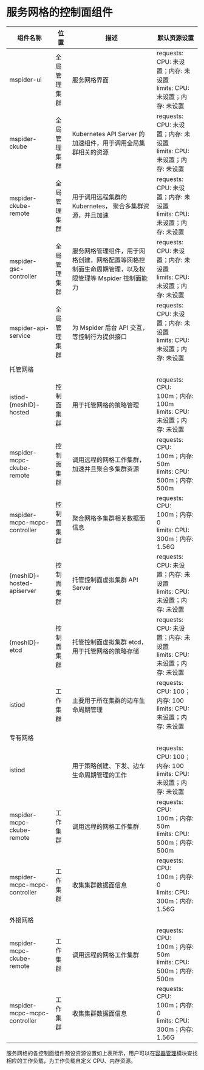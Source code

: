 # 服务网格的控制面组件

| 组件名称                     | 位置         | 描述           | 默认资源设置             |
| ---------------------------- | ------------ | ---------------------------- | ---------------- |
| mspider-ui                   | 全局管理集群 | 服务网格界面                                                                                         | requests: CPU: 未设置；内存: 未设置<br> limits: CPU: 未设置；内存: 未设置 |
| mspider-ckube                | 全局管理集群 | Kubernetes API Server 的加速组件，用于调用全局集群相关的资源                                        | requests: CPU: 未设置；内存: 未设置<br/> limits: CPU: 未设置；内存: 未设置 |
| mspider-ckube-remote         | 全局管理集群 | 用于调用远程集群的 Kubernetes， 聚合多集群资源，并且加速                                            | requests: CPU: 未设置；内存: 未设置<br/> limits: CPU: 未设置；内存: 未设置 |
| mspider-gsc-controller       | 全局管理集群 | 服务网格管理组件，用于网格创建，网格配置等网格控制面生命周期管理，以及权限管理等 Mspider  控制面能力 | requests: CPU: 未设置；内存: 未设置 <br/>limits: CPU: 未设置；内存: 未设置 |
| mspider-api-service          | 全局管理集群 | 为 Mspider 后台 API 交互，等控制行为提供接口                                                     | requests: CPU: 未设置；内存: 未设置 <br/>limits: CPU: 未设置；内存: 未设置 |
| 托管网格                     |              |                                                                                                      |                                                                        |
| istiod-{meshID}-hosted       | 控制面集群   | 用于托管网格的策略管理                                                                               | requests: CPU: 100m；内存: 100m <br/>limits: CPU: 未设置；内存: 未设置 |
| mspider-mcpc-ckube-remote    | 控制面集群   | 调用远程的网格工作集群，加速并且聚合多集群资源                                                       | requests: CPU: 100m；内存: 50m<br/>limits: CPU: 500m；内存: 500m     |
| mspider-mcpc-mcpc-controller | 控制面集群   | 聚合网格多集群相关数据面信息                                                                         | requests: CPU: 100m；内存: 0<br/> limits: CPU: 300m；内存: 1.56G      |
| {meshID}-hosted-apiserver    | 控制面集群   | 托管控制面虚拟集群 API Server                                                                       | requests: CPU: 未设置；内存: 未设置<br/> limits: CPU: 未设置；内存: 未设置 |
| {meshID}-etcd    | 控制面集群   | 托管控制面虚拟集群 etcd，用于托管网格的策略存储                                                                       | requests: CPU: 未设置；内存: 未设置<br/> limits: CPU: 未设置；内存: 未设置 |
| istiod                       | 工作集群     | 主要用于所在集群的边车生命周期管理                                                                   | requests: CPU: 100；内存: 100<br/> limits: CPU: 未设置；内存: 未设置  |
| 专有网格                     |              |                                                                                                      |                                                                        |
| istiod                       |              | 用于策略创建、下发、边车生命周期管理的工作                                                           | requests: CPU: 100；内存: 100<br/> limits: CPU: 未设置；内存: 未设置  |
| mspider-mcpc-ckube-remote    | 工作集群     | 调用远程的网格工作集群                                                                               | requests: CPU: 100m；内存: 50m<br/> limits: CPU: 500m；内存: 500m     |
| mspider-mcpc-mcpc-controller | 工作集群     | 收集集群数据面信息                                                                                   | requests: CPU: 100m；内存: 0<br/> limits: CPU: 300m；内存: 1.56G      |
| 外接网格                     |              |                                                                                                      |                                                                        |
| mspider-mcpc-ckube-remote    | 工作集群     | 调用远程的网格工作集群                                                                               | requests: CPU: 100m；内存: 50m<br/> limits: CPU: 500m；内存: 500m     |
| mspider-mcpc-mcpc-controller | 工作集群     | 收集集群数据面信息                                                                                   | requests: CPU: 100m；内存: 0<br/> limits: CPU: 300m；内存: 1.56G      |

服务网格的各控制面组件预设资源设置如上表所示，用户可以在[容器管理](../../kpanda/user-guide/workloads/create-deployment.md)模块查找相应的工作负载，为工作负载自定义 CPU、内存资源。
